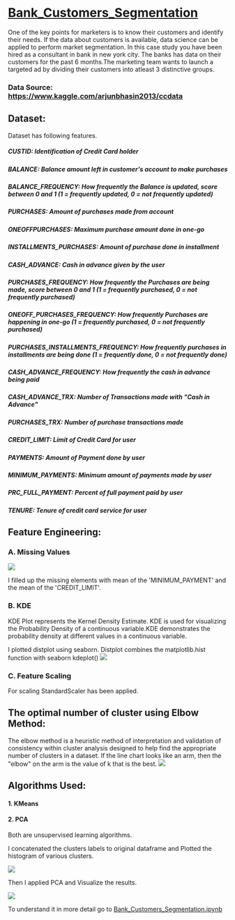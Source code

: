 # [Bank_Customers_Segmentation](https://github.com/parthshah28/Bank_Customers_Segmentation)
One of the key points for marketers is to know their customers and identify their needs. If the data about customers is available, data science can be applied to perform market segmentation. In this case study you have been hired as a consultant in bank in new york city.
The banks has data on their customers for the past 6 months.The marketing team wants to launch a targeted ad by dividing their customers into atleast 3 distinctive groups.

### Data Source: https://www.kaggle.com/arjunbhasin2013/ccdata

## Dataset:
Dataset has following features.
##### CUSTID: Identification of Credit Card holder 
##### BALANCE: Balance amount left in customer's account to make purchases
##### BALANCE_FREQUENCY: How frequently the Balance is updated, score between 0 and 1 (1 = frequently updated, 0 = not frequently updated)
##### PURCHASES: Amount of purchases made from account
##### ONEOFFPURCHASES: Maximum purchase amount done in one-go
##### INSTALLMENTS_PURCHASES: Amount of purchase done in installment
##### CASH_ADVANCE: Cash in advance given by the user
##### PURCHASES_FREQUENCY: How frequently the Purchases are being made, score between 0 and 1 (1 = frequently purchased, 0 = not frequently purchased)
##### ONEOFF_PURCHASES_FREQUENCY: How frequently Purchases are happening in one-go (1 = frequently purchased, 0 = not frequently purchased)
##### PURCHASES_INSTALLMENTS_FREQUENCY: How frequently purchases in installments are being done (1 = frequently done, 0 = not frequently done)
##### CASH_ADVANCE_FREQUENCY: How frequently the cash in advance being paid
##### CASH_ADVANCE_TRX: Number of Transactions made with "Cash in Advance"
##### PURCHASES_TRX: Number of purchase transactions made
##### CREDIT_LIMIT: Limit of Credit Card for user
##### PAYMENTS: Amount of Payment done by user
##### MINIMUM_PAYMENTS: Minimum amount of payments made by user  
##### PRC_FULL_PAYMENT: Percent of full payment paid by user
##### TENURE: Tenure of credit card service for user

## Feature Engineering:

### A. Missing Values
![](https://github.com/parthshah28/Bank_Customers_Segmentation/blob/main/images/1.png)

I filled up the missing elements with mean of the 'MINIMUM_PAYMENT' and the mean of the 'CREDIT_LIMIT'.

### B. KDE
KDE Plot represents the Kernel Density Estimate. KDE is used for visualizing the Probability Density of a continuous variable.KDE demonstrates the probability density at different values in a continuous variable.

I plotted distplot using seaborn. Distplot combines the matplotlib.hist function with seaborn kdeplot()
![](https://github.com/parthshah28/Bank_Customers_Segmentation/blob/main/images/2.png)

### C. Feature Scaling
For scaling StandardScaler has been applied.

## The optimal number of cluster using Elbow Method:
The elbow method is a heuristic method of interpretation and validation of consistency within cluster analysis designed to help find the appropriate number of clusters in a dataset. If the line chart looks like an arm, then the "elbow" on the arm is the value of k that is the best.
![](https://github.com/parthshah28/Bank_Customers_Segmentation/blob/main/images/3.png)

## Algorithms Used:
#### 1. KMeans
#### 2. PCA
Both are unsupervised learning algorithms.

I concatenated the clusters labels to original dataframe and Plotted the histogram of various clusters.

![](https://github.com/parthshah28/Bank_Customers_Segmentation/blob/main/images/5.png)

Then I applied PCA and Visualize the results.

![](https://github.com/parthshah28/Bank_Customers_Segmentation/blob/main/images/4.png)


To understand it in more detail go to [Bank_Customers_Segmentation.ipynb](https://github.com/parthshah28/Bank_Customers_Segmentation/blob/main/Bank_Customers_Segmentation.ipynb)


